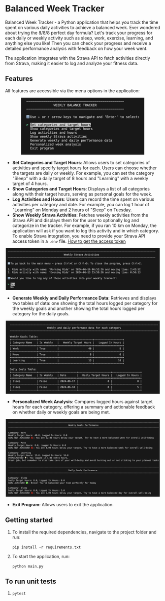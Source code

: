 # Balanced Week Tracker

Balanced Week Tracker - a Python application that helps you track the time spent on various daily activities to achieve a balanced week.
Ever wondered about trying the 8/8/8 perfect day formula? Let's track your progress for each daily or weekly activity such as sleep, work, exercise, learning, and anything else you like! Then you can check your progress and receive a detailed performance analysis with feedback on how your week went. 

The application integrates with the Strava API to fetch activities directly from Strava, making it easier to log and analyze your fitness data.

## Features

All features are accessible via the menu options in the application:

<p align="center">
  <img src="assets/main_menu.png" alt="Features" width="400"/>
</p>

- **Set Categories and Target Hours**: Allows users to set categories of activities and specify target hours for each. Users can choose whether the targets are daily or weekly. For example, you can set the category "Sleep" with a daily target of 8 hours and "Learning" with a weekly target of 4 hours.
- **Show Categories and Target Hours**: Displays a list of all categories along with their target hours, serving as personal goals for the week.
- **Log Activities and Hours**: Users can record the time spent on various activities per category and date. For example, you can log 1 hour of "Learning" on Monday and 2 hours of "Sleep" on Tuesday.
- **Show Weekly Strava Activities**: Fetches weekly activities from the Strava API and displays them for the user to optionally log and categorize in the tracker. For example, if you ran 10 km on Monday, the application will ask if you want to log this activity and in which category. To enable Strava integration, you need to provide your Strava API access token in a `.env` file. [How to get the access token](https://developers.strava.com/docs/authentication/)

<p align="center">
  <img src="assets/strava_data.png" alt="Strava data" width="500"/>
</p>

- **Generate Weekly and Daily Performance Data**: Retrieves and displays two tables of data: one showing the total hours logged per category for the weekly goals and another showing the total hours logged per category for the daily goals.

<p align="center">
  <img src="assets/performance_data.png" alt="Performance feedback" width="500"/>
</p>

- **Personalized Week Analysis**: Compares logged hours against target hours for each category, offering a summary and actionable feedback on whether daily or weekly goals are being met.

<p align="center">
  <img src="assets/performance_analysis.png" alt="Performance feedback" width="500"/>
</p>

- **Exit Program**: Allows users to exit the application.

## Getting started

1. To install the required dependencies, navigate to the project folder and run:

    `pip install -r requirements.txt`

2. To start the application, run:
    
    `python main.py`

## To run unit tests

1. `pytest`
